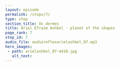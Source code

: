 ```yaml
---
layout: episode
permalink: /stops/7/
type: stop
section_title: Os dermes
title: Ariel Efraim Ashbel - planet of the shapes
page_rank: 7
stop_id: 7
audio_file: audioreflexarielashbel_07.mp3
hero_images:
 - path: arielashbel_07-4410.jpg
   alt_text: 
---
```


